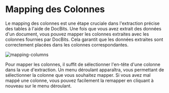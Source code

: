 # Mapping des Colonnes

Le mapping des colonnes est une étape cruciale dans l'extraction précise des tables à l'aide de DocBits. Une fois que vous avez extrait des données d'un document, vous pouvez mapper les colonnes extraites avec les colonnes fournies par DocBits. Cela garantit que les données extraites sont correctement placées dans les colonnes correspondantes.

![mapping-columns](https://lh7-us.googleusercontent.com/X_65pCWrI4HMFr_aiA0eoSDp-yIYy49lULzAZaiIgnr0aIowlLSed21MuehkGLs4UIdQousdfhiZi5pnQtpZ0uUn6dxlzii7WPQvov-kN1_Jimsi6U6zowOLxjBzZzZ47kaRhduAVBd_Ya9QQtXTpJ4)

Pour mapper les colonnes, il suffit de sélectionner l'en-tête d'une colonne dans la vue d'extraction. Un menu déroulant apparaîtra, vous permettant de sélectionner la colonne que vous souhaitez mapper. Si vous avez mal mappé une colonne, vous pouvez facilement la remapper en cliquant à nouveau sur le menu déroulant.
